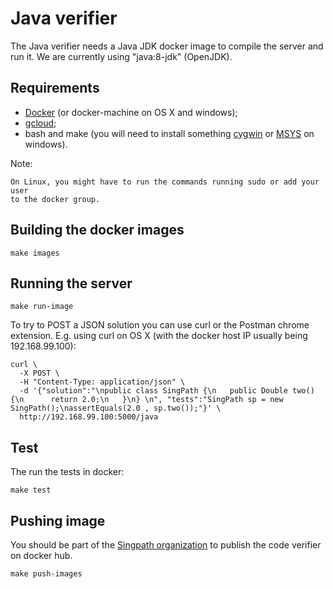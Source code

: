 # Java verifier

The Java verifier needs a Java JDK docker image to compile the server and run
it. We are currently using "java:8-jdk" (OpenJDK).


## Requirements

- [Docker](https://docs.docker.com/installation/) (or docker-machine on OS X
and windows);
- [gcloud](https://cloud.google.com/sdk/#Quick_Start);
- bash and make (you will need to install something [cygwin](http://cygwin.com/)
or [MSYS](http://www.mingw.org/wiki/MSYS) on windows).

Note:

	On Linux, you might have to run the commands running sudo or add your user
	to the docker group.


## Building the docker images

```shell
make images
```


## Running the server

```shell
make run-image
```

To try to POST a JSON solution you can use curl or the Postman chrome extension.
E.g. using curl on OS X (with the docker host IP usually being 192.168.99.100):
```shell
curl \
  -X POST \
  -H "Content-Type: application/json" \
  -d '{"solution":"\npublic class SingPath {\n   public Double two() {\n      return 2.0;\n   }\n} \n", "tests":"SingPath sp = new SingPath();\nassertEquals(2.0 , sp.two());"}' \
  http://192.168.99.100:5000/java
```


## Test

The run the tests in docker:

```shell
make test
```


## Pushing image

You should be part of the
[Singpath organization](https://registry.hub.docker.com/repos/singpath/)
to publish the code verifier on docker hub.

```
make push-images
```
